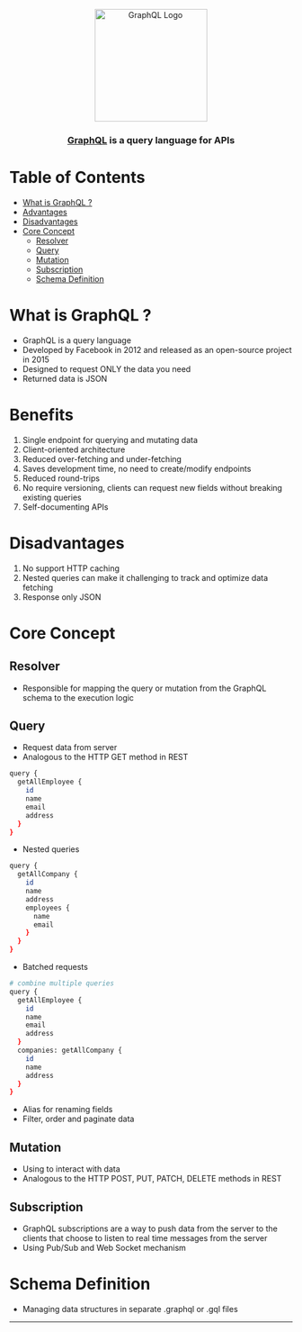 <p align="center">
  <a href="http://nestjs.com/" target="blank">
    <img
        width="200"
        src="https://upload.wikimedia.org/wikipedia/commons/1/17/GraphQL_Logo.svg"
        alt="GraphQL Logo"
    />
  </a>
</p>

<h3 align="center">
  <a href="https://docs.nestjs.com/graphql/quick-start" target="_blank">GraphQL</a>
  is a query language for APIs
</h3>

# Table of Contents

- [What is GraphQL ?](#what-is-graphql)
- [Advantages](#advantages)
- [Disadvantages](#disadvantages)
- [Core Concept](#core-concept)
  - [Resolver](#resolver)
  - [Query](#query)
  - [Mutation](#mutation)
  - [Subscription](#subscription)
  - [Schema Definition](#schema-definition)

# What is GraphQL ?

- GraphQL is a query language
- Developed by Facebook in 2012 and released as an open-source project in 2015
- Designed to request ONLY the data you need
- Returned data is JSON

# Benefits

1. Single endpoint for querying and mutating data
2. Client-oriented architecture
3. Reduced over-fetching and under-fetching
4. Saves development time, no need to create/modify endpoints
5. Reduced round-trips
6. No require versioning, clients can request new fields without breaking existing queries
7. Self-documenting APIs

# Disadvantages

1. No support HTTP caching
2. Nested queries can make it challenging to track and optimize data fetching
3. Response only JSON

# Core Concept

## Resolver

- Responsible for mapping the query or mutation from the GraphQL schema to the execution logic

## Query

- Request data from server
- Analogous to the HTTP GET method in REST

```bash
query {
  getAllEmployee {
    id
    name
    email
    address
  }
}
```

- Nested queries

```bash
query {
  getAllCompany {
    id
    name
    address
    employees {
      name
      email
    }
  }
}
```

- Batched requests

```bash
# combine multiple queries
query {
  getAllEmployee {
    id
    name
    email
    address
  }
  companies: getAllCompany {
    id
    name
    address
  }
}
```

- Alias for renaming fields
- Filter, order and paginate data

## Mutation

- Using to interact with data
- Analogous to the HTTP POST, PUT, PATCH, DELETE methods in REST

## Subscription

- GraphQL subscriptions are a way to push data from the server to the clients that choose to listen to real time messages from the server
- Using Pub/Sub and Web Socket mechanism

# Schema Definition

- Managing data structures in separate .graphql or .gql files

---
